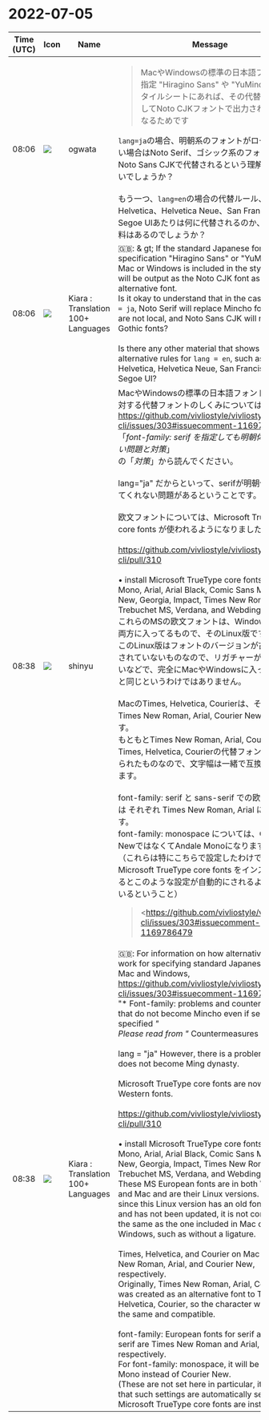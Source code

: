 # 2022-07-05

|Time (UTC)|Icon|Name|Message|
|---|---|---|---|
|08:06|![](https://avatars.slack-edge.com/2019-11-22/845042642576_070441337abaca9fb7b3_72.png)|ogwata|<blockquote>MacやWindowsの標準の日本語フォントの指定 "Hiragino Sans" や "YuMincho" がスタイルシートにあれば、その代替フォントとしてNoto CJKフォントで出力されるようになるためです</blockquote>`lang=ja`の場合、明朝系のフォントがローカルにない場合はNoto Serif、ゴシック系のフォントはNoto Sans CJKで代替されるという理解でよろしいでしょうか？<br><br>もう一つ、`lang=en`の場合の代替ルール、たとえばHelvetica、Helvetica Neue、San Francisco、Segoe UIあたりは何に代替されるのか、分かる資料はあるのでしょうか？|
|08:06|![](https://avatars.slack-edge.com/2021-08-02/2324149410423_2aa7423c4133ecb9f168_72.png)|Kiara : Translation 100+ Languages|🇬🇧: &amp; gt; If the standard Japanese font specification "Hiragino Sans" or "YuMincho" for Mac or Windows is included in the style sheet, it will be output as the Noto CJK font as an alternative font.<br>Is it okay to understand that in the case of `lang = ja`, Noto Serif will replace Mincho fonts if they are not local, and Noto Sans CJK will replace Gothic fonts?<br><br>Is there any other material that shows the alternative rules for `lang = en`, such as Helvetica, Helvetica Neue, San Francisco, and Segoe UI?|
|08:38|![](https://avatars.slack-edge.com/2018-04-27/354445776386_e258f5ed5ba887b08668_72.jpg)|shinyu|MacやWindowsの標準の日本語フォントの指定に対する代替フォントのしくみについては、<br><https://github.com/vivliostyle/vivliostyle-cli/issues/303#issuecomment-1169786479><br>「*font-family: serif を指定しても明朝体にならない問題と対策*」<br>の「*対策*」から読んでください。<br><br>lang="ja" だからといって、serifが明朝体とはなってくれない問題があるということです。<br><br>欧文フォントについては、Microsoft TrueType core fonts が使われるようになりました。<br><br><https://github.com/vivliostyle/vivliostyle-cli/pull/310><br><br>• install Microsoft TrueType core fonts (Andale Mono, Arial, Arial Black, Comic Sans MS, Courier New, Georgia, Impact, Times New Roman, Trebuchet MS, Verdana, and Webdings)<br>これらのMSの欧文フォントは、WindowsとMacの両方に入ってるもので、そのLinux版です。ただしこのLinux版はフォントのバージョンが古くて更新されていないものなので、リガチャーが入っていないなどで、完全にMacやWindowsに入っているのと同じというわけではありません。<br><br>MacのTimes, Helvetica, Courierは、それぞれTimes New Roman, Arial, Courier Newになります。<br>もともとTimes New Roman, Arial, Courier NewはTimes, Helvetica, Courierの代替フォントとして作られたものなので、文字幅は一緒で互換性があります。<br><br>font-family: serif と sans-serif での欧文フォントは それぞれ Times New Roman, Arial になります。<br>font-family: monospace については、Courier NewではなくてAndale Monoになります。<br>（これらは特にこちらで設定したわけでなく、Microsoft TrueType core fonts をインストールするとこのような設定が自動的にされるようになっているということ）<br><blockquote><https://github.com/vivliostyle/vivliostyle-cli/issues/303#issuecomment-1169786479|Comment on #303 Improve font configuration in the docker image></blockquote><br><blockquote><https://github.com/vivliostyle/vivliostyle-cli/pull/310|#310 feat: Improve font configuration in the docker image></blockquote>|
|08:38|![](https://avatars.slack-edge.com/2021-08-02/2324149410423_2aa7423c4133ecb9f168_72.png)|Kiara : Translation 100+ Languages|🇬🇧: For information on how alternative fonts work for specifying standard Japanese fonts on Mac and Windows,<br><https://github.com/vivliostyle/vivliostyle-cli/issues/303#issuecomment-1169786479><br>"* Font-family: problems and countermeasures that do not become Mincho even if serif is specified *"<br>Please read from "* Countermeasures *" in.<br><br>lang = "ja" However, there is a problem that serif does not become Ming dynasty.<br><br>Microsoft TrueType core fonts are now used for Western fonts.<br><br><https://github.com/vivliostyle/vivliostyle-cli/pull/310><br><br>• install Microsoft TrueType core fonts (Andale Mono, Arial, Arial Black, Comic Sans MS, Courier New, Georgia, Impact, Times New Roman, Trebuchet MS, Verdana, and Webdings)<br>These MS European fonts are in both Windows and Mac and are their Linux versions. However, since this Linux version has an old font version and has not been updated, it is not completely the same as the one included in Mac or Windows, such as without a ligature.<br><br>Times, Helvetica, and Courier on Mac are Times New Roman, Arial, and Courier New, respectively.<br>Originally, Times New Roman, Arial, Courier New was created as an alternative font to Times, Helvetica, Courier, so the character widths are the same and compatible.<br><br>font-family: European fonts for serif and sans-serif are Times New Roman and Arial, respectively.<br>For font-family: monospace, it will be Andale Mono instead of Courier New.<br>(These are not set here in particular, it means that such settings are automatically set when Microsoft TrueType core fonts are installed.)|
